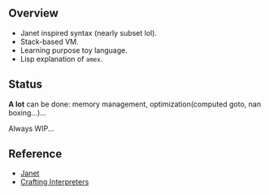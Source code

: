 ## Overview

- Janet inspired syntax (nearly subset lol).
- Stack-based VM.
- Learning purpose toy language.
- Lisp explanation of `amex`.

## Status

**A lot** can be done: memory management, optimization(computed goto, nan boxing...)...

Always WIP...

## Reference

- [Janet](https://github.com/janet-lang/janet)
- [Crafting Interpreters](https://craftinginterpreters.com/contents.html)
